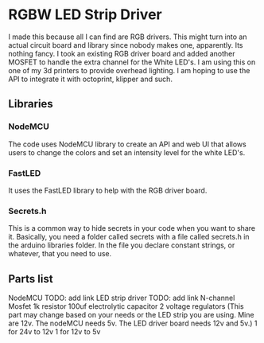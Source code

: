 # RGBW LED Strip Driver
I made this because all I can find are RGB drivers. This might turn into an actual circuit board and library since nobody makes one, apparently. Its nothing fancy. I took an existing RGB driver board and added another MOSFET to handle the extra channel for the White LED's. 
I am using this on one of my 3d printers to provide overhead lighting. I am hoping to use the API to integrate it with octoprint, klipper and such.

## Libraries
### NodeMCU
The code uses NodeMCU library to create an API and web UI that allows users to change the colors and set an intensity level for the white LED's.
### FastLED
It uses the FastLED library to help with the RGB driver board.
### Secrets.h
This is a common way to hide secrets in your code when you want to share it. Basically, you need a folder called secrets with a file called secrets.h in the arduino libraries folder. In the file you declare constant strings, or whatever, that you need to use.

## Parts list
NodeMCU TODO: add link
LED strip driver TODO: add link
N-channel Mosfet
1k resistor
100uf electrolytic capacitor
2 voltage regulators (This part may change based on your needs or the LED strip you are using. Mine are 12v. The nodeMCU needs 5v. The LED driver board needs 12v and 5v.)
  1 for 24v to 12v
  1 for 12v to 5v
